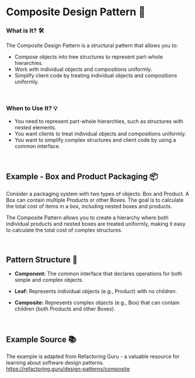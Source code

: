 # Composite Design Pattern 🌲

### What is It? 🛠️
The Composite Design Pattern is a structural pattern that allows you to:

- Compose objects into tree structures to represent part-whole hierarchies.
- Work with individual objects and compositions uniformly.
- Simplify client code by treating individual objects and compositions uniformly.

<br>

### When to Use It? 💡

- You need to represent part-whole hierarchies, such as structures with nested elements.
- You want clients to treat individual objects and compositions uniformly.
- You want to simplify complex structures and client code by using a common interface.

<br>

## Example - Box and Product Packaging 📦

Consider a packaging system with two types of objects: Box and Product. A Box can contain multiple Products or other Boxes. The goal is to calculate the total cost of items in a box, including nested boxes and products.

The Composite Pattern allows you to create a hierarchy where both individual products and nested boxes are treated uniformly, making it easy to calculate the total cost of complex structures.

<br>

## Pattern Structure 🧩

- **Component:** The common interface that declares operations for both simple and complex objects.

- **Leaf:** Represents individual objects (e.g., Product) with no children.

- **Composite:** Represents complex objects (e.g., Box) that can contain children (both Products and other Boxes).

<br>

## Example Source 📚

The example is adapted from Refactoring Guru - a valuable resource for learning about software design patterns. <br>
https://refactoring.guru/design-patterns/composite